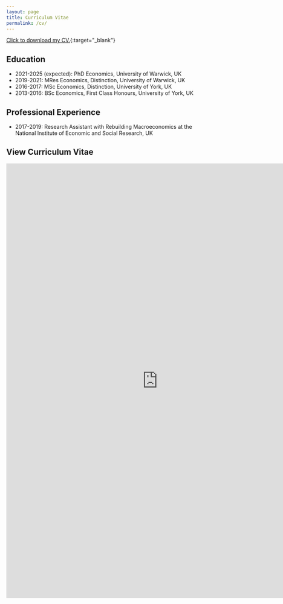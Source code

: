 ```yaml
---
layout: page
title: Curriculum Vitae
permalink: /cv/
---
```


[Click to download my CV.](https://warwick.ac.uk/fac/soc/economics/staff/garhassall/gavinhassall-cv.pdf){:target="_blank"}


## Education

- 2021-2025 (expected): PhD Economics, University of Warwick, UK
- 2019-2021: MRes Economics, Distinction, University of Warwick, UK
- 2016-2017: MSc Economics, Distinction, University of York, UK
- 2013-2016: BSc Economics, First Class Honours, University of York, UK

## Professional Experience

- 2017-2019: Research Assistant with Rebuilding Macroeconomics at the National Institute of Economic and Social Research, UK


## View Curriculum Vitae

<div style="text-align: center;">
  <embed src="https://warwick.ac.uk/fac/soc/economics/staff/garhassall/gavinhassall-cv.pdf" width="800px" height="1150px" type="application/pdf" />
</div>